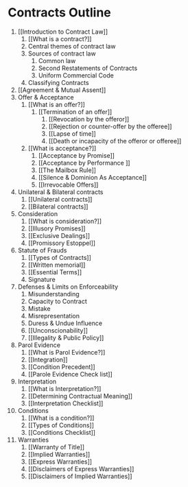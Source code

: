 # Contracts Outline

1.  [[Introduction to Contract Law]]
	1. [[What is a contract?]]
	2. Central themes of contract law
	3. Sources of contract law
		1. Common law
		2. Second Restatements of Contracts
		3. Uniform Commercial Code
	4. Classifying Contracts
2. [[Agreement & Mutual Assent]]
3. Offer & Acceptance
	1. [[What is an offer?]]
		1. [[Termination of an offer]]
			1. [[Revocation by the offeror]]
			2. [[Rejection or counter-offer by the offeree]]
			3. [[Lapse of time]]
			4. [[Death or incapacity of the offeror or offeree]]
	2. [[What is acceptance?]]
		1. [[Acceptance by Promise]]
		2. [[Acceptance by Performance ]]
		3. [[The Mailbox Rule]]
		4. [[Silence & Dominion As Acceptance]]
		5. [[Irrevocable Offers]]
4. Unilateral & Bilateral contracts
	1. [[Unilateral contracts]]
	2. [[Bilateral contracts]]
5. Consideration 
	1. [[What is consideration?]]
	2. [[Illusory Promises]]
	3.  [[Exclusive Dealings]]
	4. [[Promissory Estoppel]]
6. Statute of Frauds
	1. [[Types of Contracts]]
	2. [[Written memorial]]
	3. [[Essential Terms]]
	4. Signature
7. Defenses & Limits on Enforceability 
	1. Misunderstanding
	2. Capacity to Contract
	3. Mistake
	4. Misrepresentation 
	5. Duress & Undue Influence
	6. [[Unconscionability]]
	7. [[Illegality & Public Policy]]
8. Parol Evidence 
	1. [[What is Parol Evidence?]]
	2. [[Integration]]
	3. [[Condition Precedent]]
	4. [[Parole Evidence Check list]]
9. Interpretation
	1. [[What is Interpretation?]]
	2. [[Determining Contractual Meaning]]
	3. [[Interpretation Checklist]]
10. Conditions
	1. [[What is a condition?]]
	2. [[Types of Conditions]]
	3. [[Conditions Checklist]]
11. Warranties
	1.  [[Warranty of Title]]
	2. [[Implied Warranties]]
	3. [[Express Warranties]]
	4. [[Disclaimers of Express Warranties]]
	5. [[Disclaimers of Implied Warranties]]